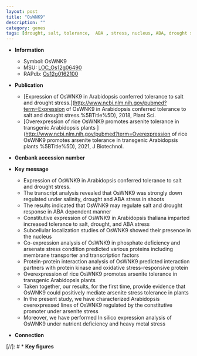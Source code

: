 ```yaml
---
layout: post
title: "OsWNK9"
description: ""
category: genes
tags: [drought, salt, tolerance,  ABA , stress, nucleus, ABA, drought stress, transcription factor, oxidative stress, oxidative, transporter, Kinase, protein kinase, kinase, stress tolerance, phosphate, arsenite]
---
```


* **Information**  
    + Symbol: OsWNK9  
    + MSU: [LOC_Os12g06490](http://rice.uga.edu/cgi-bin/ORF_infopage.cgi?orf=LOC_Os12g06490)  
    + RAPdb: [Os12g0162100](http://rapdb.dna.affrc.go.jp/viewer/gbrowse_details/irgsp1?name=Os12g0162100)  

* **Publication**  
    + [Expression of OsWNK9 in Arabidopsis conferred tolerance to salt and drought stress.](http://www.ncbi.nlm.nih.gov/pubmed?term=Expression of OsWNK9 in Arabidopsis conferred tolerance to salt and drought stress.%5BTitle%5D), 2018, Plant Sci.
    + [Overexpression of rice OsWNK9 promotes arsenite tolerance in transgenic Arabidopsis plants ](http://www.ncbi.nlm.nih.gov/pubmed?term=Overexpression of rice OsWNK9 promotes arsenite tolerance in transgenic Arabidopsis plants %5BTitle%5D), 2021, J Biotechnol.

* **Genbank accession number**  

* **Key message**  
    + Expression of OsWNK9 in Arabidopsis conferred tolerance to salt and drought stress.
    + The transcript analysis revealed that OsWNK9 was strongly down regulated under salinity, drought and ABA stress in shoots
    + The results indicated that OsWNK9 may regulate salt and drought response in ABA dependent manner
    + Constitutive expression of OsWNK9 in Arabidopsis thaliana imparted increased tolerance to salt, drought, and ABA stress
    + Subcellular localization studies of OsWNK9 showed their presence in the nucleus
    + Co-expression analysis of OsWNK9 in phosphate deficiency and arsenate stress condition predicted various proteins including membrane transporter and transcription factors
    + Protein-protein interaction analysis of OsWNK9 predicted interaction partners with protein kinase and oxidative stress-responsive protein
    + Overexpression of rice OsWNK9 promotes arsenite tolerance in transgenic Arabidopsis plants
    + Taken together, our results, for the first time, provide evidence that OsWNK9 could positively mediate arsenite stress tolerance in plants
    + In the present study, we have characterized Arabidopsis overexpressed lines of OsWNK9 regulated by the constitutive promoter under arsenite stress
    + Moreover, we have performed In silico expression analysis of OsWNK9 under nutrient deficiency and heavy metal stress

* **Connection**  

[//]: # * **Key figures**  



